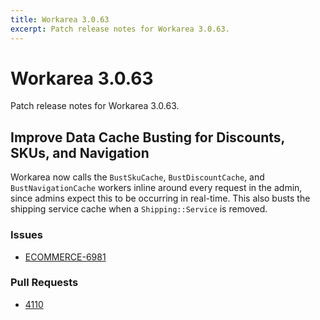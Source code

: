 ```yaml
---
title: Workarea 3.0.63
excerpt: Patch release notes for Workarea 3.0.63.
---
```


# Workarea 3.0.63

Patch release notes for Workarea 3.0.63.

## Improve Data Cache Busting for Discounts, SKUs, and Navigation

Workarea now calls the `BustSkuCache`, `BustDiscountCache`, and
`BustNavigationCache` workers inline around every request in the admin,
since admins expect this to be occurring in real-time. This also busts the
shipping service cache when a `Shipping::Service` is removed.

### Issues

- [ECOMMERCE-6981](https://jira.tools.weblinc.com/browse/ECOMMERCE-6981)

### Pull Requests

- [4110](https://stash.tools.weblinc.com/projects/WL/repos/workarea/pull-requests/4110/overview)


